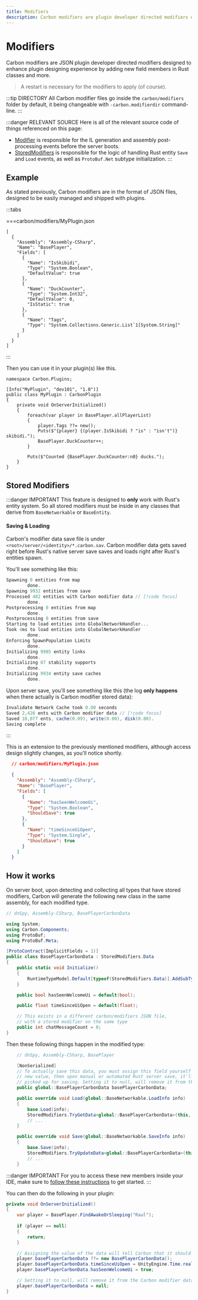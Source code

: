 ```yaml
---
title: Modifiers
description: Carbon modifiers are plugin developer directed modifiers designed to enhance plugin designing experience by adding new field members in Rust classes and more.
---
```


# Modifiers
Carbon modifiers are JSON plugin developer directed modifiers designed to enhance plugin designing experience by adding new field members in Rust classes and more.

> A restart is necessary for the modifiers to apply (of course).

:::tip DIRECTORY
All Carbon modifier files go inside the `carbon/modifiers` folder by default, it being changeable with `-carbon.modifierdir` command-line.
:::

:::danger RELEVANT SOURCE
Here is all of the relevant source code of things referenced on this page:
- [Modifier](https://github.com/CarbonCommunity/Carbon/blob/develop/Carbon.Core/Carbon.Tools/Carbon.Publicizer.Shared/Modifier.cs) is responsible for the IL generation and assembly post-processing events before the server boots.
- [StoredModifiers](https://github.com/CarbonCommunity/Carbon.Common/blob/develop/src/Carbon/Components/StoredModifiers.cs) is responsible for the logic of handling Rust entity `Save` and `Load` events, as well as `ProtoBuf.Net` subtype initialization.
:::

## Example
As stated previously, Carbon modifiers are in the format of JSON files, designed to be easily managed and shipped with plugins.

:::tabs

===carbon/modifiers/MyPlugin.json
```json:line-numbers
[
  {
    "Assembly": "Assembly-CSharp",
    "Name": "BasePlayer",
    "Fields": [
      {
        "Name": "IsSkibidi",
        "Type": "System.Boolean",
        "DefaultValue": true
      },
	  {
        "Name": "DuckCounter",
        "Type": "System.Int32",
        "DefaultValue": 0,
        "IsStatic": true
      },
      {
        "Name": "Tags",
        "Type": "System.Collections.Generic.List`1[System.String]"
      }
    ]
  }
]
```
:::

Then you can use it in your plugin(s) like this.
```csharp:line-numbers
namespace Carbon.Plugins;

[Info("MyPlugin", "dev101", "1.0")]
public class MyPlugin : CarbonPlugin
{
	private void OnServerInitialized()
	{
        foreach(var player in BasePlayer.allPlayerList)
        {
            player.Tags ??= new();
            Puts($"{player} {(player.IsSkibidi ? "is" : "isn't")} skibidi.");
            BasePlayer.DuckCounter++;
        }

		Puts($"Counted {BasePlayer.DuckCounter:n0} ducks.");
	}
}
```

##  Stored Modifiers
:::danger IMPORTANT
This feature is designed to **only** work with Rust's entity system. So all stored modifiers must be inside in any classes that derive from `BaseNetworkable` or `BaseEntity`.

#### Saving & Loading
Carbon's modifier data save file is under `<root>/server/<identity>/*.carbon.sav`. Carbon modifier data gets saved right before Rust's native server save saves and loads right after Rust's entities spawn.

You'll see something like this:
```cs
Spawning 0 entities from map
        done.
Spawning 9932 entities from save
Processed 482 entities with Carbon modifier data // [!code focus]
        done.
Postprocessing 0 entities from map
        done.
Postprocessing 0 entities from save
Starting to load entities into GlobalNetworkHandler...
Took 4ms to load entities into GlobalNetworkHandler
        done.
Enforcing SpawnPopulation Limits
        done.
Initializing 9985 entity links
        done.
Initializing 87 stability supports
        done.
Initializing 9934 entity save caches
        done.
```
Upon server save, you'll see something like this (the log **only happens** when there actually is Carbon modifier stored data):
```cs
Invalidate Network Cache took 0.00 seconds
Saved 2,426 ents with Carbon modifier data // [!code focus]
Saved 10,077 ents, cache(0.09), write(0.00), disk(0.00).
Saving complete
```
:::

This is an extension to the previously mentioned modifiers, although access design slightly changes, as you'll notice shortly.

```json
  // carbon/modifiers/MyPlugin.json

  {
    "Assembly": "Assembly-CSharp",
    "Name": "BasePlayer",
    "Fields": [
	  {
        "Name": "hasSeenWelcomeUi",
        "Type": "System.Boolean",
        "ShouldSave": true
      },
	  {
        "Name": "timeSinceUiOpen",
        "Type": "System.Single",
        "ShouldSave": true
      }
    ]
  }
  ```

## How it works
On server boot, upon detecting and collecting all types that have stored modifiers, Carbon will generate the following new class in the same assembly, for each modified type.

```csharp
// dnSpy, Assembly-CSharp, BasePlayerCarbonData

using System;
using Carbon.Components;
using ProtoBuf;
using ProtoBuf.Meta;

[ProtoContract(ImplicitFields = 1)]
public class BasePlayerCarbonData : StoredModifiers.Data
{
	public static void Initialize()
	{
		RuntimeTypeModel.Default[typeof(StoredModifiers.Data)].AddSubType(151162043, typeof(global::BasePlayerCarbonData));
	}

	public bool hasSeenWelcomeUi = default(bool);

	public float timeSinceUiOpen = default(float);

	// This exists in a different carbon/modifiers JSON file, 
	// with a stored modifier on the same type
	public int chatMessageCount = 0; 
}
```

Then these following things happen in the modified type:
```csharp
	// dnSpy, Assembly-CSharp, BasePlayer

	[NonSerialized]
	// To actually save this data, you must assign this field yourself with a 
	// new value, then upon manual or automated Rust server save, it'll get
	// picked up for saving. Setting it to null, will remove it from the save.
	public global::BasePlayerCarbonData basePlayerCarbonData; 

	public override void Load(global::BaseNetworkable.LoadInfo info)
	{
		base.Load(info);
		StoredModifiers.TryGetData<global::BasePlayerCarbonData>(this, ref this.basePlayerCarbonData, info);
		// ...
	}

	public override void Save(global::BaseNetworkable.SaveInfo info)
	{
		base.Save(info);
		StoredModifiers.TryUpdateData<global::BasePlayerCarbonData>(this, this.basePlayerCarbonData, info);
		// ...
	}
```
:::danger IMPORTANT
For you to access these new members inside your IDE, make sure to [follow these instructions](/devs/creating-your-project#step-6-enable-developer-mode) to get started.
:::

You can then do the following in your plugin:
```csharp
private void OnServerInitialized()
{
    var player = BasePlayer.FindAwakeOrSleeping("Raul");
  
    if (player == null)
    {
        return;
    }

    // Assigning the value of the data will tell Carbon that it should store it
    player.basePlayerCarbonData ??= new BasePlayerCarbonData();
    player.basePlayerCarbonData.timeSinceUiOpen = UnityEngine.Time.realtimeSinceStartup;
    player.basePlayerCarbonData.hasSeenWelcomeUi = true;

    // Setting it to null, will remove it from the Carbon modifier data save file 
    player.basePlayerCarbonData = null;
}
  ```